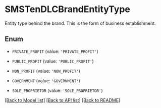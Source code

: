 # SMSTenDLCBrandEntityType

Entity type behind the brand. This is the form of business establishment.

## Enum

* `PRIVATE_PROFIT` (value: `'PRIVATE_PROFIT'`)

* `PUBLIC_PROFIT` (value: `'PUBLIC_PROFIT'`)

* `NON_PROFIT` (value: `'NON_PROFIT'`)

* `GOVERNMENT` (value: `'GOVERNMENT'`)

* `SOLE_PROPRIETOR` (value: `'SOLE_PROPRIETOR'`)

[[Back to Model list]](../README.md#documentation-for-models) [[Back to API list]](../README.md#documentation-for-api-endpoints) [[Back to README]](../README.md)


